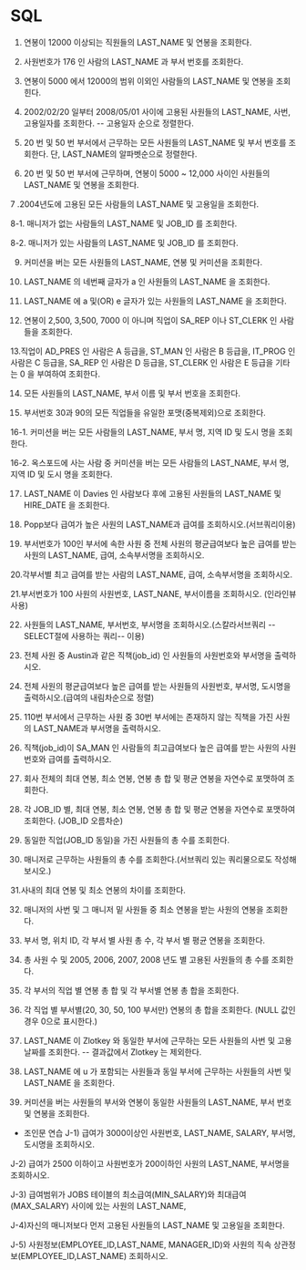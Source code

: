# SQL

1. 연봉이 12000 이상되는 직원들의 LAST_NAME 및 연봉을 조회한다.


2. 사원번호가 176 인 사람의 LAST_NAME 과 부서 번호를 조회한다.


3. 연봉이 5000 에서 12000의 범위 이외인 사람들의 LAST_NAME 및 연봉을 조회힌다.


4. 2002/02/20 일부터 2008/05/01 사이에 고용된 사원들의 LAST_NAME, 사번, 고용일자를 조회한다.
--    고용일자 순으로 정렬한다.


5. 20 번 및 50 번 부서에서 근무하는 모든 사원들의 LAST_NAME 및 부서 번호를  조회한다. 단, LAST_NAME의 알파벳순으로 정렬한다.


6. 20 번 및 50 번 부서에 근무하며, 연봉이 5000 ~ 12,000 사이인 사원들의 LAST_NAME 및 연봉을 조회한다.


7 .2004년도에 고용된 모든 사람들의 LAST_NAME 및 고용일을 조회한다.


8-1. 매니저가 없는 사람들의 LAST_NAME 및 JOB_ID 를 조회한다.


8-2. 매니저가 있는 사람들의 LAST_NAME 및 JOB_ID 를 조회한다.


9. 커미션을 버는 모든 사원들의 LAST_NAME, 연봉 및 커미션을 조회한다.


10. LAST_NAME 의 네번째 글자가 a 인 사원들의 LAST_NAME 을 조회한다.


11. LAST_NAME 에 a 및(OR) e 글자가 있는 사원들의 LAST_NAME 을 조회한다.


12. 연봉이 2,500, 3,500, 7000 이 아니며 직업이 SA_REP 이나 ST_CLERK 인 사람들을 조회한다.


13.직업이 AD_PRES 인 사람은 A 등급을, ST_MAN 인 사람은 B 등급을, IT_PROG 인 사람은 C 등급을,
         SA_REP 인 사람은 D 등급을, ST_CLERK 인 사람은 E 등급을 기타는 0 을 부여하여 조회한다.
         
         
14. 모든 사원들의 LAST_NAME, 부서 이름 및 부서 번호을 조회한다.


15. 부서번호 30과 90의 모든 직업들을 유일한 포맷(중복제외)으로 조회한다.


16-1. 커미션을 버는 모든 사람들의 LAST_NAME, 부서 명, 지역 ID 및 도시 명을 조회한다.


16-2. 옥스포드에 사는 사람 중 커미션을 버는 모든 사람들의 LAST_NAME, 부서 명, 지역 ID 및 도시 명을 조회한다.


17. LAST_NAME 이 Davies 인 사람보다 후에 고용된 사원들의 LAST_NAME 및 HIRE_DATE 을 조회한다.


18. Popp보다 급여가 높은 사원의 LAST_NAME과 급여를 조회하시오.(서브쿼리이용)


19. 부서번호가 100인 부서에 속한 사원 중 전체 사원의 평균급여보다 높은 급여를 받는 사원의 LAST_NAME, 급여, 소속부서명을 조회하시오.


20.각부서별 최고 급여를 받는 사람의 LAST_NAME, 급여, 소속부서명을 조회하시오.


21.부서번호가 100 사원의 사원번호, LAST_NANE, 부서이름을 조회하시오. (인라인뷰 사용)


22. 사원들의 LAST_NAME, 부서번호, 부서명을 조회하시오.(스칼라서브쿼리
--SELECT절에 사용하는 쿼리-- 이용)


23. 전체 사원 중 Austin과 같은 직책(job_id) 인 사원들의 사원번호와 부서명을 출력하시오.


24. 전체 사원의 평균급여보다 높은 급여를 받는 사원들의 사원번호, 부서명, 도시명을 출력하시오.(급여의 내림차순으로 정렬)


25. 110번 부서에서 근무하는 사원 중 30번 부서에는 존재하지 않는 직책을 가진 사원의 LAST_NAME과 부서명을 출력하시오.


26. 직책(job_id)이 SA_MAN 인 사람들의 최고급여보다 높은 급여를 받는 사원의 사원번호와 급여를 출력하시오.


27. 회사 전체의 최대 연봉, 최소 연봉, 연봉 총 합 및 평균 연봉을 자연수로 포맷하여 조회한다.


28. 각 JOB_ID 별, 최대 연봉, 최소 연봉, 연봉 총 합 및 평균 연봉을 자연수로 포맷하여 조회한다. (JOB_ID 오름차순)


29. 동일한 직업(JOB_ID 동일)을 가진 사원들의 총 수를 조회한다.


30. 매니저로 근무하는 사원들의 총 수를 조회한다.(서브쿼리 있는 쿼리물으로도 작성해보시오.)


31.사내의 최대 연봉 및 최소 연봉의 차이를 조회한다.


32. 매니저의 사번 및 그 매니저 밑 사원들 중 최소 연봉을 받는 사원의 연봉을 조회한다.


33. 부서 명, 위치 ID, 각 부서 별 사원 총 수, 각 부서 별 평균 연봉을 조회한다.


34. 총 사원 수 및 2005, 2006, 2007, 2008 년도 별 고용된 사원들의 총 수를 조회한다.


35.  각 부서의 직업 별 연봉 총 합 및 각 부서별 연봉 총 합을 조회한다.


36. 각 직업 별 부서별(20, 30, 50, 100 부서만) 연봉의 총 합을 조회한다. (NULL 값인 경우 0으로 표시한다.)


37.  LAST_NAME 이 Zlotkey 와 동일한 부서에 근무하는 모든 사원들의 사번 및 고용날짜를 조회한다.
--     결과값에서 Zlotkey 는 제외한다.


38. LAST_NAME 에 u 가 포함되는 사원들과 동일 부서에 근무하는 사원들의 사번 및 LAST_NAME 을 조회한다.


39. 커미션을 버는 사원들의 부서와 연봉이 동일한 사원들의 LAST_NAME, 부서 번호 및 연봉을 조회한다.




* 조인문 연습
J-1) 급여가 3000이상인 사원번호, LAST_NAME, SALARY, 부서명, 도시명을 조회하시오.

J-2) 급여가 2500 이하이고 사원번호가 200이하인 사원의 LAST_NAME, 부서명을 조회하시오.

J-3) 급여범위가 JOBS 테이블의 최소급여(MIN_SALARY)와 최대급여(MAX_SALARY) 사이에 있는 사원의 LAST_NAME,

J-4)자신의 매니저보다 먼저 고용된 사원들의 LAST_NAME 및 고용일을 조회한다.

J-5) 사원정보(EMPLOYEE_ID,LAST_NAME, MANAGER_ID)와 사원의 직속 상관정보(EMPLOYEE_ID,LAST_NAME) 조회하시오.

















